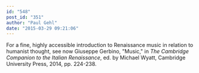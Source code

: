 ```yaml
---
id: "548"
post_id: "351"
author: "Paul Gehl"
date: "2015-03-29 09:21:06"
---
```

For a fine, highly accessible introduction to Renaissance music in relation to humanist thought, see now Giuseppe Gerbino, "Music," in <em>The Cambridge Companion to the Italian Renaissance</em>, ed. by Michael Wyatt, Cambridge University Press, 2014, pp. 224-238.
